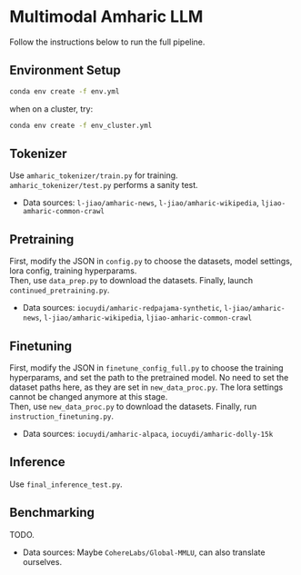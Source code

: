 # Multimodal Amharic LLM
Follow the instructions below to run the full pipeline.

## Environment Setup
```bash
conda env create -f env.yml
```

when on a cluster, try: 
```bash
conda env create -f env_cluster.yml
```

## Tokenizer
Use `amharic_tokenizer/train.py` for training.  
`amharic_tokenizer/test.py` performs a sanity test.
- Data sources: `l-jiao/amharic-news`, `l-jiao/amharic-wikipedia`, `ljiao-amharic-common-crawl`

## Pretraining
First, modify the JSON in `config.py` to choose the datasets, model settings, lora config, training hyperparams.  
Then, use `data_prep.py` to download the datasets.
Finally, launch `continued_pretraining.py`.
- Data sources: `iocuydi/amharic-redpajama-synthetic`, `l-jiao/amharic-news`, `l-jiao/amharic-wikipedia`, `ljiao-amharic-common-crawl`

## Finetuning
First, modify the JSON in `finetune_config_full.py` to choose the training hyperparams, and set the path to the pretrained model. No need to set the dataset paths here, as they are set in `new_data_proc.py`. The lora settings cannot be changed anymore at this stage.  
Then, use `new_data_proc.py` to download the datasets.
Finally, run `instruction_finetuning.py`.
- Data sources: `iocuydi/amharic-alpaca`, `iocuydi/amharic-dolly-15k`  

## Inference
Use `final_inference_test.py`.

## Benchmarking
TODO. 
- Data sources: Maybe `CohereLabs/Global-MMLU`, can also translate ourselves.
